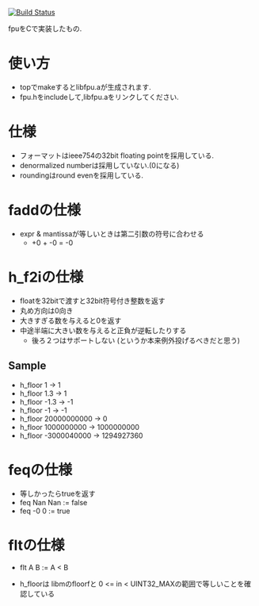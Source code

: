 [![Build Status](https://secure.travis-ci.org/is-cpuex2014-5/fpu_in_c.png?branch=master)](https://travis-ci.org/is-cpuex2014-5/fpu_in_c)

fpuをCで実装したもの.

使い方
======
* topでmakeするとlibfpu.aが生成されます.
* fpu.hをincludeして,libfpu.aをリンクしてください.

仕様
====
* フォーマットはieee754の32bit floating pointを採用している.
* denormalized numberは採用していない.(0になる)
* roundingはround evenを採用している.

faddの仕様
==========
* expr & mantissaが等しいときは第二引数の符号に合わせる
    * +0 + -0 = -0


h_f2iの仕様
=============

* floatを32bitで渡すと32bit符号付き整数を返す
* 丸め方向は0向き
* 大きすぎる数を与えると0を返す
* 中途半端に大きい数を与えると正負が逆転したりする
    * 後ろ２つはサポートしない (というか本来例外投げるべきだと思う)

Sample
------
* h_floor 1 -> 1
* h_floor 1.3 -> 1
* h_floor -1.3 -> -1
* h_floor -1 -> -1
* h_floor 20000000000 -> 0
* h_floor 1000000000 -> 1000000000
* h_floor -3000040000 -> 1294927360

feqの仕様
=========
* 等しかったらtrueを返す
* feq Nan Nan := false
* feq -0 0 := true

fltの仕様
=========
* flt A B := A < B


* h_floorは libmのfloorfと 0 <= in < UINT32\_MAXの範囲で等しいことを確認している
